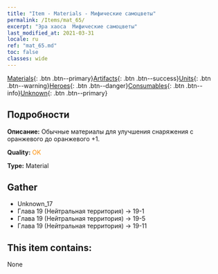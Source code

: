 ```yaml
---
title: "Item - Materials - Мифические самоцветы"
permalink: /Items/mat_65/
excerpt: "Эра хаоса  Мифические самоцветы"
last_modified_at: 2021-03-31
locale: ru
ref: "mat_65.md"
toc: false
classes: wide
---
```

 [Materials](/ru/Items/){: .btn .btn--primary}[Artifacts](/ru/Items/Artifacts/){: .btn .btn--success}[Units](/ru/Items/Units/){: .btn .btn--warning}[Heroes](/ru/Items/Heroes/){: .btn .btn--danger}[Consumables](/ru/Items/Consumables/){: .btn .btn--info}[Unknown](/ru/Items/Unknown/){: .btn .btn--primary}

## Подробности
 **Описание:** Обычные материалы для улучшения снаряжения c оранжевого до оранжевого +1.

 **Quality:** <span style="color: #FF8C00">OK</span>

 **Type:** Material

## Gather

*    Unknown_17 
*    Глава 19 (Нейтральная территория) -> 19-1 
*    Глава 19 (Нейтральная территория) -> 19-5 
*    Глава 19 (Нейтральная территория) -> 19-11 

## This item contains:

  None

